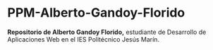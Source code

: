 # PPM-Alberto-Gandoy-Florido

**Repositorio de Alberto Gandoy Florido,** estudiante de Desarrollo de Aplicaciones Web en el IES Politécnico Jesús Marín.
